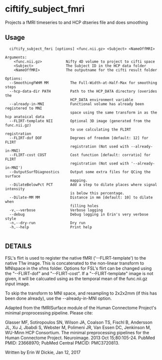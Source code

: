 # ciftify_subject_fmri

Projects a fMRI timeseries to and HCP dtseries file and does smoothing

## Usage 
```
  ciftify_subject_fmri [options] <func.nii.gz> <Subject> <NameOffMRI>

Arguments:
    <func.nii.gz>           Nifty 4D volume to project to cifti space
    <Subject>               The Subject ID in the HCP data folder
    <NameOffMRI>            The outputname for the cifti result folder

Options:
  --SmoothingFWHM MM          The Full-Width-at-Half-Max for smoothing steps
  --hcp-data-dir PATH         Path to the HCP_DATA directory (overides the
                              HCP_DATA environment variable
  --already-in-MNI            Functional volume has already been registered to MNI
                              space using the same transform in as the hcp anatoical data
  --FLIRT-template NII        Optional 3D image (generated from the func.nii.gz)
                              to use calculating the FLIRT registration
  --FLIRT-dof DOF             Degrees of freedom [default: 12] for FLIRT
                              registration (Not used with --already-in-MNI)
  --FLIRT-cost COST           Cost function [default: corratio] for FLIRT
                              registration (Not used with '--already-in-MNI')
  --OutputSurfDiagnostics     Output some extra files for QCing the surface
                              mapping.
  --DilateBelowPct PCT        Add a step to dilate places where signal intensity
                              is below this percentage.
  --Dilate-MM MM              Distance in mm [default: 10] to dilate when
                              filling holes
  -v,--verbose                Verbose logging
  --debug                     Debug logging in Erin's very verbose style
  -n,--dry-run                Dry run
  -h,--help                   Print help


```
## DETAILS 

FSL's flirt is used to register the native fMRI ('--FLIRT-template')
to the native T1w image. This is concatenated to the non-linear transform to
MNIspace in the xfms folder. Options for FSL's flirt can be changed using the
"--FLIRT-dof" and "--FLIRT-cost". If a "--FLIRT-template" image is not given,
it will be calcuated using as the temporal mean of the func.nii.gz input image.

To skip the transform to MNI space, and resampling to 2x2x2mm (if this has been
done already), use the --already-in-MNI option.

Adapted from the fMRISurface module of the Human Connectome
Project's minimal proprocessing pipeline. Please cite:

Glasser MF, Sotiropoulos SN, Wilson JA, Coalson TS, Fischl B, Andersson JL, Xu J,
Jbabdi S, Webster M, Polimeni JR, Van Essen DC, Jenkinson M, WU-Minn HCP Consortium.
The minimal preprocessing pipelines for the Human Connectome Project. Neuroimage. 2013 Oct 15;80:105-24.
PubMed PMID: 23668970; PubMed Central PMCID: PMC3720813.

Written by Erin W Dickie, Jan 12, 2017
